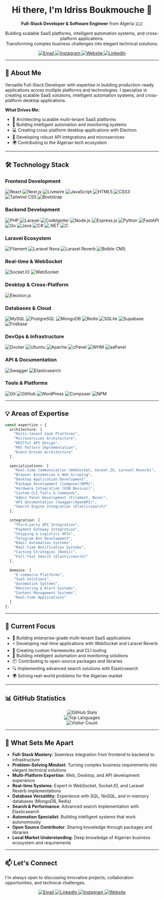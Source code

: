 <div align="center">

  # Hi there, I'm Idriss Boukmouche 👋

  <p>
    <strong>Full-Stack Developer & Software Engineer</strong> from Algeria 🇩🇿
  </p>
  <p>
    Building scalable SaaS platforms, intelligent automation systems, and cross-platform applications.<br/>
    Transforming complex business challenges into elegant technical solutions.
  </p>

  <div>
    <a href="mailto:boukemoucheidriss@gmail.com">
      <img src="https://img.shields.io/badge/Email-D14836?style=for-the-badge&logo=gmail&logoColor=white" alt="Email"/>
    </a>
    <a href="https://instagram.com/idriss_boukmouche" target="_blank">
      <img src="https://img.shields.io/badge/Instagram-E4405F?style=for-the-badge&logo=instagram&logoColor=white" alt="Instagram"/>
    </a>
    <a href="https://iba.rf.gd" target="_blank">
      <img src="https://img.shields.io/badge/Website-4CAF50?style=for-the-badge&logo=google-chrome&logoColor=white" alt="Website"/>
    </a>
    <a href="https://www.linkedin.com/in/idriss-boukmouche/" target="_blank">
      <img src="https://img.shields.io/badge/LinkedIn-0077B5?style=for-the-badge&logo=linkedin&logoColor=white" alt="LinkedIn"/>
    </a>
  </div>
</div>

---

## 🚀 About Me

Versatile Full-Stack Developer with expertise in building production-ready applications across multiple platforms and technologies. I specialize in creating scalable SaaS solutions, intelligent automation systems, and cross-platform desktop applications.

**What Drives Me:**
- 🎯 Architecting scalable multi-tenant SaaS platforms
- 🤖 Building intelligent automation and monitoring systems
- 💻 Creating cross-platform desktop applications with Electron
- 🔌 Developing robust API integrations and microservices
- 🌍 Contributing to the Algerian tech ecosystem

---

## 🛠️ Technology Stack

### **Frontend Development**
<p>
  <img src="https://img.shields.io/badge/React-20232A?style=for-the-badge&logo=react&logoColor=61DAFB" alt="React"/>
  <img src="https://img.shields.io/badge/Next.js-000000?style=for-the-badge&logo=next.js&logoColor=white" alt="Next.js"/>
  <img src="https://img.shields.io/badge/Livewire-4E56A6?style=for-the-badge&logo=livewire&logoColor=white" alt="Livewire"/>
  <img src="https://img.shields.io/badge/JavaScript-F7DF1E?style=for-the-badge&logo=javascript&logoColor=black" alt="JavaScript"/>
  <img src="https://img.shields.io/badge/HTML5-E34F26?style=for-the-badge&logo=html5&logoColor=white" alt="HTML5"/>
  <img src="https://img.shields.io/badge/CSS3-1572B6?style=for-the-badge&logo=css3&logoColor=white" alt="CSS3"/>
  <img src="https://img.shields.io/badge/Tailwind_CSS-38B2AC?style=for-the-badge&logo=tailwind-css&logoColor=white" alt="Tailwind CSS"/>
  <img src="https://img.shields.io/badge/Bootstrap-563D7C?style=for-the-badge&logo=bootstrap&logoColor=white" alt="Bootstrap"/>
</p>

### **Backend Development**
<p>
  <img src="https://img.shields.io/badge/PHP-777BB4?style=for-the-badge&logo=php&logoColor=white" alt="PHP"/>
  <img src="https://img.shields.io/badge/Laravel-FF2D20?style=for-the-badge&logo=laravel&logoColor=white" alt="Laravel"/>
  <img src="https://img.shields.io/badge/CodeIgniter-EF4223?style=for-the-badge&logo=codeigniter&logoColor=white" alt="CodeIgniter"/>
  <img src="https://img.shields.io/badge/Node.js-339933?style=for-the-badge&logo=node.js&logoColor=white" alt="Node.js"/>
  <img src="https://img.shields.io/badge/Express.js-000000?style=for-the-badge&logo=express&logoColor=white" alt="Express.js"/>
  <img src="https://img.shields.io/badge/Python-3776AB?style=for-the-badge&logo=python&logoColor=white" alt="Python"/>
  <img src="https://img.shields.io/badge/FastAPI-009688?style=for-the-badge&logo=fastapi&logoColor=white" alt="FastAPI"/>
  <img src="https://img.shields.io/badge/Go-00ADD8?style=for-the-badge&logo=go&logoColor=white" alt="Go"/>
  <img src="https://img.shields.io/badge/Java-ED8B00?style=for-the-badge&logo=openjdk&logoColor=white" alt="Java"/>
  <img src="https://img.shields.io/badge/C%23-239120?style=for-the-badge&logo=c-sharp&logoColor=white" alt="C#"/>
  <img src="https://img.shields.io/badge/.NET-512BD4?style=for-the-badge&logo=dotnet&logoColor=white" alt=".NET"/>
  <img src="https://img.shields.io/badge/C-00599C?style=for-the-badge&logo=c&logoColor=white" alt="C"/>
</p>

### **Laravel Ecosystem**
<p>
  <img src="https://img.shields.io/badge/Filament-FDAE4B?style=for-the-badge&logo=laravel&logoColor=black" alt="Filament"/>
  <img src="https://img.shields.io/badge/Laravel_Nova-41B883?style=for-the-badge&logo=laravel&logoColor=white" alt="Laravel Nova"/>
  <img src="https://img.shields.io/badge/Laravel_Reverb-FF2D20?style=for-the-badge&logo=laravel&logoColor=white" alt="Laravel Reverb"/>
  <img src="https://img.shields.io/badge/Botble_CMS-3490DC?style=for-the-badge&logo=laravel&logoColor=white" alt="Botble CMS"/>
</p>

### **Real-time & WebSocket**
<p>
  <img src="https://img.shields.io/badge/Socket.io-010101?style=for-the-badge&logo=socket.io&logoColor=white" alt="Socket.IO"/>
  <img src="https://img.shields.io/badge/WebSocket-010101?style=for-the-badge&logo=socketdotio&logoColor=white" alt="WebSocket"/>
</p>

### **Desktop & Cross-Platform**
<p>
  <img src="https://img.shields.io/badge/Electron-47848F?style=for-the-badge&logo=electron&logoColor=white" alt="Electron.js"/>
</p>

### **Databases & Cloud**
<p>
  <img src="https://img.shields.io/badge/MySQL-4479A1?style=for-the-badge&logo=mysql&logoColor=white" alt="MySQL"/>
  <img src="https://img.shields.io/badge/PostgreSQL-316192?style=for-the-badge&logo=postgresql&logoColor=white" alt="PostgreSQL"/>
  <img src="https://img.shields.io/badge/MongoDB-47A248?style=for-the-badge&logo=mongodb&logoColor=white" alt="MongoDB"/>
  <img src="https://img.shields.io/badge/Redis-DC382D?style=for-the-badge&logo=redis&logoColor=white" alt="Redis"/>
  <img src="https://img.shields.io/badge/SQLite-003B57?style=for-the-badge&logo=sqlite&logoColor=white" alt="SQLite"/>
  <img src="https://img.shields.io/badge/Supabase-3ECF8E?style=for-the-badge&logo=supabase&logoColor=white" alt="Supabase"/>
  <img src="https://img.shields.io/badge/Firebase-FFCA28?style=for-the-badge&logo=firebase&logoColor=black" alt="Firebase"/>
</p>

### **DevOps & Infrastructure**
<p>
  <img src="https://img.shields.io/badge/Docker-2496ED?style=for-the-badge&logo=docker&logoColor=white" alt="Docker"/>
  <img src="https://img.shields.io/badge/Ubuntu-E95420?style=for-the-badge&logo=ubuntu&logoColor=white" alt="Ubuntu"/>
  <img src="https://img.shields.io/badge/Apache-D22128?style=for-the-badge&logo=apache&logoColor=white" alt="Apache"/>
  <img src="https://img.shields.io/badge/cPanel-FF6C2C?style=for-the-badge&logo=cpanel&logoColor=white" alt="cPanel"/>
  <img src="https://img.shields.io/badge/WHM-FF6C2C?style=for-the-badge&logo=cpanel&logoColor=white" alt="WHM"/>
  <img src="https://img.shields.io/badge/aaPanel-1677FF?style=for-the-badge&logo=linux&logoColor=white" alt="aaPanel"/>
</p>

### **API & Documentation**
<p>
  <img src="https://img.shields.io/badge/Swagger-85EA2D?style=for-the-badge&logo=swagger&logoColor=black" alt="Swagger"/>
  <img src="https://img.shields.io/badge/Elasticsearch-005571?style=for-the-badge&logo=elasticsearch&logoColor=white" alt="Elasticsearch"/>
</p>

### **Tools & Platforms**
<p>
  <img src="https://img.shields.io/badge/Git-F05032?style=for-the-badge&logo=git&logoColor=white" alt="Git"/>
  <img src="https://img.shields.io/badge/GitHub-181717?style=for-the-badge&logo=github&logoColor=white" alt="GitHub"/>
  <img src="https://img.shields.io/badge/WordPress-21759B?style=for-the-badge&logo=wordpress&logoColor=white" alt="WordPress"/>
  <img src="https://img.shields.io/badge/Composer-885630?style=for-the-badge&logo=composer&logoColor=white" alt="Composer"/>
  <img src="https://img.shields.io/badge/npm-CB3837?style=for-the-badge&logo=npm&logoColor=white" alt="NPM"/>
</p>

---

## 💡 Areas of Expertise

```typescript
const expertise = {
  architecture: [
    "Multi-tenant SaaS Platforms",
    "Microservices Architecture",
    "RESTful API Design",
    "MVC Pattern Implementation",
    "Event-Driven Architecture"
  ],
  
  specializations: [
    "Real-time Communication (WebSocket, Socket.IO, Laravel Reverb)",
    "Browser Automation & Web Scraping",
    "Desktop Application Development",
    "Package Development (Composer/NPM)",
    "Hardware Integration (USB Devices)",
    "Custom CLI Tools & Commands",
    "Admin Panel Development (Filament, Nova)",
    "API Documentation (Swagger/OpenAPI)",
    "Search Engine Integration (Elasticsearch)"
  ],
  
  integration: [
    "Third-party API Integration",
    "Payment Gateway Integration",
    "Shipping & Logistics APIs",
    "Telegram Bot Development",
    "Email Automation Systems",
    "Real-time Notification Systems",
    "Caching Strategies (Redis)",
    "Full-Text Search (Elasticsearch)"
  ],
  
  domains: [
    "E-commerce Platforms",
    "SaaS Solutions",
    "Automation Systems",
    "Monitoring & Alert Systems",
    "Content Management Systems",
    "Real-time Applications"
  ]
};
```

---

## 🎯 Current Focus

- 🚀 Building enterprise-grade multi-tenant SaaS applications
- ⚡ Developing real-time applications with WebSocket and Laravel Reverb
- 🔧 Creating custom frameworks and CLI tooling
- 🤖 Building intelligent automation and monitoring solutions
- 📦 Contributing to open-source packages and libraries
- 🔍 Implementing advanced search solutions with Elasticsearch
- 🌍 Solving real-world problems for the Algerian market

---

## 📊 GitHub Statistics

<div align="center">
  <img src="https://github-readme-stats.vercel.app/api?username=TerminalDZ&show_icons=true&theme=radical&hide_border=true&count_private=true&icon_color=79ff97&title_color=79ff97&text_color=c9d1d9&bg_color=0d1117" alt="GitHub Stats"/>
  <br/>
  <img src="https://github-readme-stats.vercel.app/api/top-langs/?username=TerminalDZ&layout=compact&theme=radical&hide_border=true&langs_count=8&text_color=c9d1d9&bg_color=0d1117&title_color=79ff97" alt="Top Languages"/>
  <br/>
  <img src="https://camo.githubusercontent.com/0297ce46d41551d7400e1cf8cf75f2531bac948f87c25f3149349e813c23a6fb/68747470733a2f2f76697369746f722d62616467652e6c616f62692e6963752f62616467653f706167655f69643d5465726d696e616c445a" alt="Visitor Count"/>
</div>

---

## 🌟 What Sets Me Apart

- **Full-Stack Mastery**: Seamless integration from frontend to backend to infrastructure
- **Problem-Solving Mindset**: Turning complex business requirements into elegant technical solutions
- **Multi-Platform Expertise**: Web, Desktop, and API development experience
- **Real-time Systems**: Expert in WebSocket, Socket.IO, and Laravel Reverb implementations
- **Database Versatility**: Experience with SQL, NoSQL, and in-memory databases (MongoDB, Redis)
- **Search & Performance**: Advanced search implementation with Elasticsearch
- **Automation Specialist**: Building intelligent systems that work autonomously
- **Open Source Contributor**: Sharing knowledge through packages and libraries
- **Local Market Understanding**: Deep knowledge of Algerian business ecosystem and requirements

---

## 📫 Let's Connect

I'm always open to discussing innovative projects, collaboration opportunities, and technical challenges.

<div align="center">
  <a href="mailto:boukemoucheidriss@gmail.com">
    <img src="https://img.shields.io/badge/Email-D14836?style=flat-square&logo=gmail&logoColor=white" alt="Email"/>
  </a>
  <a href="https://www.linkedin.com/in/idriss-boukmouche/" target="_blank">
    <img src="https://img.shields.io/badge/LinkedIn-0077B5?style=flat-square&logo=linkedin&logoColor=white" alt="LinkedIn"/>
  </a>
  <a href="https://instagram.com/idriss_boukmouche" target="_blank">
    <img src="https://img.shields.io/badge/Instagram-E4405F?style=flat-square&logo=instagram&logoColor=white" alt="Instagram"/>
  </a>
  <a href="https://iba.rf.gd" target="_blank">
    <img src="https://img.shields.io/badge/Website-4CAF50?style=flat-square&logo=google-chrome&logoColor=white" alt="Website"/>
  </a>
</div>


